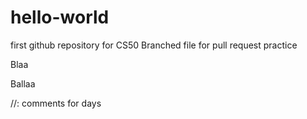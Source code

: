# hello-world
first github repository for CS50
Branched file for pull request practice

Blaa


Ballaa


//: comments for days
